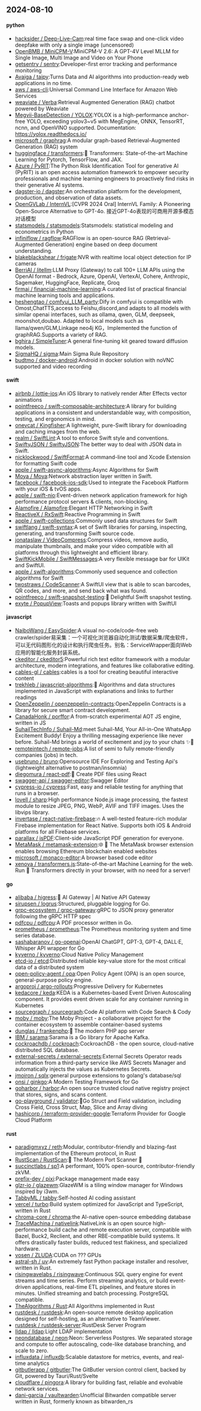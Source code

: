 ## 2024-08-10

#### python
* [hacksider / Deep-Live-Cam](https://github.com/hacksider/Deep-Live-Cam):real time face swap and one-click video deepfake with only a single image (uncensored)
* [OpenBMB / MiniCPM-V](https://github.com/OpenBMB/MiniCPM-V):MiniCPM-V 2.6: A GPT-4V Level MLLM for Single Image, Multi Image and Video on Your Phone
* [getsentry / sentry](https://github.com/getsentry/sentry):Developer-first error tracking and performance monitoring
* [Avaiga / taipy](https://github.com/Avaiga/taipy):Turns Data and AI algorithms into production-ready web applications in no time.
* [aws / aws-cli](https://github.com/aws/aws-cli):Universal Command Line Interface for Amazon Web Services
* [weaviate / Verba](https://github.com/weaviate/Verba):Retrieval Augmented Generation (RAG) chatbot powered by Weaviate
* [Megvii-BaseDetection / YOLOX](https://github.com/Megvii-BaseDetection/YOLOX):YOLOX is a high-performance anchor-free YOLO, exceeding yolov3~v5 with MegEngine, ONNX, TensorRT, ncnn, and OpenVINO supported. Documentation: https://yolox.readthedocs.io/
* [microsoft / graphrag](https://github.com/microsoft/graphrag):A modular graph-based Retrieval-Augmented Generation (RAG) system
* [huggingface / transformers](https://github.com/huggingface/transformers):🤗 Transformers: State-of-the-art Machine Learning for Pytorch, TensorFlow, and JAX.
* [Azure / PyRIT](https://github.com/Azure/PyRIT):The Python Risk Identification Tool for generative AI (PyRIT) is an open access automation framework to empower security professionals and machine learning engineers to proactively find risks in their generative AI systems.
* [dagster-io / dagster](https://github.com/dagster-io/dagster):An orchestration platform for the development, production, and observation of data assets.
* [OpenGVLab / InternVL](https://github.com/OpenGVLab/InternVL):[CVPR 2024 Oral] InternVL Family: A Pioneering Open-Source Alternative to GPT-4o. 接近GPT-4o表现的可商用开源多模态对话模型
* [statsmodels / statsmodels](https://github.com/statsmodels/statsmodels):Statsmodels: statistical modeling and econometrics in Python
* [infiniflow / ragflow](https://github.com/infiniflow/ragflow):RAGFlow is an open-source RAG (Retrieval-Augmented Generation) engine based on deep document understanding.
* [blakeblackshear / frigate](https://github.com/blakeblackshear/frigate):NVR with realtime local object detection for IP cameras
* [BerriAI / litellm](https://github.com/BerriAI/litellm):LLM Proxy (Gateway) to call 100+ LLM APIs using the OpenAI format - Bedrock, Azure, OpenAI, VertexAI, Cohere, Anthropic, Sagemaker, HuggingFace, Replicate, Groq
* [firmai / financial-machine-learning](https://github.com/firmai/financial-machine-learning):A curated list of practical financial machine learning tools and applications.
* [heshengtao / comfyui_LLM_party](https://github.com/heshengtao/comfyui_LLM_party):Dify in comfyui is compatible with Omost,ChatTTS,access to Feishu,discord,and adapts to all models with similar openai interfaces, such as ollama, qwen, GLM, deepseek, moonshot,doubao. Adapted to local models such as llama/qwen/GLM,Linkage neo4j KG，Implemented the function of graphRAG.Supports a variety of RAG.
* [bghira / SimpleTuner](https://github.com/bghira/SimpleTuner):A general fine-tuning kit geared toward diffusion models.
* [SigmaHQ / sigma](https://github.com/SigmaHQ/sigma):Main Sigma Rule Repository
* [budtmo / docker-android](https://github.com/budtmo/docker-android):Android in docker solution with noVNC supported and video recording

#### swift
* [airbnb / lottie-ios](https://github.com/airbnb/lottie-ios):An iOS library to natively render After Effects vector animations
* [pointfreeco / swift-composable-architecture](https://github.com/pointfreeco/swift-composable-architecture):A library for building applications in a consistent and understandable way, with composition, testing, and ergonomics in mind.
* [onevcat / Kingfisher](https://github.com/onevcat/Kingfisher):A lightweight, pure-Swift library for downloading and caching images from the web.
* [realm / SwiftLint](https://github.com/realm/SwiftLint):A tool to enforce Swift style and conventions.
* [SwiftyJSON / SwiftyJSON](https://github.com/SwiftyJSON/SwiftyJSON):The better way to deal with JSON data in Swift.
* [nicklockwood / SwiftFormat](https://github.com/nicklockwood/SwiftFormat):A command-line tool and Xcode Extension for formatting Swift code
* [apple / swift-async-algorithms](https://github.com/apple/swift-async-algorithms):Async Algorithms for Swift
* [Moya / Moya](https://github.com/Moya/Moya):Network abstraction layer written in Swift.
* [facebook / facebook-ios-sdk](https://github.com/facebook/facebook-ios-sdk):Used to integrate the Facebook Platform with your iOS & tvOS apps.
* [apple / swift-nio](https://github.com/apple/swift-nio):Event-driven network application framework for high performance protocol servers & clients, non-blocking.
* [Alamofire / Alamofire](https://github.com/Alamofire/Alamofire):Elegant HTTP Networking in Swift
* [ReactiveX / RxSwift](https://github.com/ReactiveX/RxSwift):Reactive Programming in Swift
* [apple / swift-collections](https://github.com/apple/swift-collections):Commonly used data structures for Swift
* [swiftlang / swift-syntax](https://github.com/swiftlang/swift-syntax):A set of Swift libraries for parsing, inspecting, generating, and transforming Swift source code.
* [jonataslaw / VideoCompress](https://github.com/jonataslaw/VideoCompress):Compress videos, remove audio, manipulate thumbnails, and make your video compatible with all platforms through this lightweight and efficient library.
* [SwiftKickMobile / SwiftMessages](https://github.com/SwiftKickMobile/SwiftMessages):A very flexible message bar for UIKit and SwiftUI.
* [apple / swift-algorithms](https://github.com/apple/swift-algorithms):Commonly used sequence and collection algorithms for Swift
* [twostraws / CodeScanner](https://github.com/twostraws/CodeScanner):A SwiftUI view that is able to scan barcodes, QR codes, and more, and send back what was found.
* [pointfreeco / swift-snapshot-testing](https://github.com/pointfreeco/swift-snapshot-testing):📸 Delightful Swift snapshot testing.
* [exyte / PopupView](https://github.com/exyte/PopupView):Toasts and popups library written with SwiftUI

#### javascript
* [NaiboWang / EasySpider](https://github.com/NaiboWang/EasySpider):A visual no-code/code-free web crawler/spider易采集：一个可视化浏览器自动化测试/数据采集/爬虫软件，可以无代码图形化的设计和执行爬虫任务。别名：ServiceWrapper面向Web应用的智能化服务封装系统。
* [ckeditor / ckeditor5](https://github.com/ckeditor/ckeditor5):Powerful rich text editor framework with a modular architecture, modern integrations, and features like collaborative editing.
* [cables-gl / cables](https://github.com/cables-gl/cables):cables is a tool for creating beautiful interactive content
* [trekhleb / javascript-algorithms](https://github.com/trekhleb/javascript-algorithms):📝 Algorithms and data structures implemented in JavaScript with explanations and links to further readings
* [OpenZeppelin / openzeppelin-contracts](https://github.com/OpenZeppelin/openzeppelin-contracts):OpenZeppelin Contracts is a library for secure smart contract development.
* [CanadaHonk / porffor](https://github.com/CanadaHonk/porffor):A from-scratch experimental AOT JS engine, written in JS
* [SuhailTechInfo / Suhail-Md](https://github.com/SuhailTechInfo/Suhail-Md):meet Suhail-Md, Your All-in-One WhatsApp Excitement Buddy! Enjoy a thrilling messaging experience like never before. Suhail-Md brings a world of excitement and joy to your chats ✨🤖
* [remoteintech / remote-jobs](https://github.com/remoteintech/remote-jobs):A list of semi to fully remote-friendly companies (jobs) in tech.
* [usebruno / bruno](https://github.com/usebruno/bruno):Opensource IDE For Exploring and Testing Api's (lightweight alternative to postman/insomnia)
* [diegomura / react-pdf](https://github.com/diegomura/react-pdf):📄 Create PDF files using React
* [swagger-api / swagger-editor](https://github.com/swagger-api/swagger-editor):Swagger Editor
* [cypress-io / cypress](https://github.com/cypress-io/cypress):Fast, easy and reliable testing for anything that runs in a browser.
* [lovell / sharp](https://github.com/lovell/sharp):High performance Node.js image processing, the fastest module to resize JPEG, PNG, WebP, AVIF and TIFF images. Uses the libvips library.
* [invertase / react-native-firebase](https://github.com/invertase/react-native-firebase):🔥 A well-tested feature-rich modular Firebase implementation for React Native. Supports both iOS & Android platforms for all Firebase services.
* [parallax / jsPDF](https://github.com/parallax/jsPDF):Client-side JavaScript PDF generation for everyone.
* [MetaMask / metamask-extension](https://github.com/MetaMask/metamask-extension):🌐 🔌 The MetaMask browser extension enables browsing Ethereum blockchain enabled websites
* [microsoft / monaco-editor](https://github.com/microsoft/monaco-editor):A browser based code editor
* [xenova / transformers.js](https://github.com/xenova/transformers.js):State-of-the-art Machine Learning for the web. Run 🤗 Transformers directly in your browser, with no need for a server!

#### go
* [alibaba / higress](https://github.com/alibaba/higress):🤖 AI Gateway | AI Native API Gateway
* [sirupsen / logrus](https://github.com/sirupsen/logrus):Structured, pluggable logging for Go.
* [grpc-ecosystem / grpc-gateway](https://github.com/grpc-ecosystem/grpc-gateway):gRPC to JSON proxy generator following the gRPC HTTP spec
* [pdfcpu / pdfcpu](https://github.com/pdfcpu/pdfcpu):A PDF processor written in Go.
* [prometheus / prometheus](https://github.com/prometheus/prometheus):The Prometheus monitoring system and time series database.
* [sashabaranov / go-openai](https://github.com/sashabaranov/go-openai):OpenAI ChatGPT, GPT-3, GPT-4, DALL·E, Whisper API wrapper for Go
* [kyverno / kyverno](https://github.com/kyverno/kyverno):Cloud Native Policy Management
* [etcd-io / etcd](https://github.com/etcd-io/etcd):Distributed reliable key-value store for the most critical data of a distributed system
* [open-policy-agent / opa](https://github.com/open-policy-agent/opa):Open Policy Agent (OPA) is an open source, general-purpose policy engine.
* [argoproj / argo-rollouts](https://github.com/argoproj/argo-rollouts):Progressive Delivery for Kubernetes
* [kedacore / keda](https://github.com/kedacore/keda):KEDA is a Kubernetes-based Event Driven Autoscaling component. It provides event driven scale for any container running in Kubernetes
* [sourcegraph / sourcegraph](https://github.com/sourcegraph/sourcegraph):Code AI platform with Code Search & Cody
* [moby / moby](https://github.com/moby/moby):The Moby Project - a collaborative project for the container ecosystem to assemble container-based systems
* [dunglas / frankenphp](https://github.com/dunglas/frankenphp):🧟 The modern PHP app server
* [IBM / sarama](https://github.com/IBM/sarama):Sarama is a Go library for Apache Kafka.
* [cockroachdb / cockroach](https://github.com/cockroachdb/cockroach):CockroachDB - the open source, cloud-native distributed SQL database.
* [external-secrets / external-secrets](https://github.com/external-secrets/external-secrets):External Secrets Operator reads information from a third-party service like AWS Secrets Manager and automatically injects the values as Kubernetes Secrets.
* [jmoiron / sqlx](https://github.com/jmoiron/sqlx):general purpose extensions to golang's database/sql
* [onsi / ginkgo](https://github.com/onsi/ginkgo):A Modern Testing Framework for Go
* [goharbor / harbor](https://github.com/goharbor/harbor):An open source trusted cloud native registry project that stores, signs, and scans content.
* [go-playground / validator](https://github.com/go-playground/validator):💯Go Struct and Field validation, including Cross Field, Cross Struct, Map, Slice and Array diving
* [hashicorp / terraform-provider-google](https://github.com/hashicorp/terraform-provider-google):Terraform Provider for Google Cloud Platform

#### rust
* [paradigmxyz / reth](https://github.com/paradigmxyz/reth):Modular, contributor-friendly and blazing-fast implementation of the Ethereum protocol, in Rust
* [RustScan / RustScan](https://github.com/RustScan/RustScan):🤖 The Modern Port Scanner 🤖
* [succinctlabs / sp1](https://github.com/succinctlabs/sp1):A performant, 100% open-source, contributor-friendly zkVM.
* [prefix-dev / pixi](https://github.com/prefix-dev/pixi):Package management made easy
* [glzr-io / glazewm](https://github.com/glzr-io/glazewm):GlazeWM is a tiling window manager for Windows inspired by i3wm.
* [TabbyML / tabby](https://github.com/TabbyML/tabby):Self-hosted AI coding assistant
* [vercel / turbo](https://github.com/vercel/turbo):Build system optimized for JavaScript and TypeScript, written in Rust
* [chroma-core / chroma](https://github.com/chroma-core/chroma):the AI-native open-source embedding database
* [TraceMachina / nativelink](https://github.com/TraceMachina/nativelink):NativeLink is an open source high-performance build cache and remote execution server, compatible with Bazel, Buck2, Reclient, and other RBE-compatible build systems. It offers drastically faster builds, reduced test flakiness, and specialized hardware.
* [vosen / ZLUDA](https://github.com/vosen/ZLUDA):CUDA on ??? GPUs
* [astral-sh / uv](https://github.com/astral-sh/uv):An extremely fast Python package installer and resolver, written in Rust.
* [risingwavelabs / risingwave](https://github.com/risingwavelabs/risingwave):Continuous SQL query engine for event streams and time series. Perform streaming analytics, or build event-driven applications, real-time ETL pipelines, and feature stores in minutes. Unified streaming and batch processing. PostgreSQL compatible.
* [TheAlgorithms / Rust](https://github.com/TheAlgorithms/Rust):All Algorithms implemented in Rust
* [rustdesk / rustdesk](https://github.com/rustdesk/rustdesk):An open-source remote desktop application designed for self-hosting, as an alternative to TeamViewer.
* [rustdesk / rustdesk-server](https://github.com/rustdesk/rustdesk-server):RustDesk Server Program
* [lldap / lldap](https://github.com/lldap/lldap):Light LDAP implementation
* [neondatabase / neon](https://github.com/neondatabase/neon):Neon: Serverless Postgres. We separated storage and compute to offer autoscaling, code-like database branching, and scale to zero.
* [influxdata / influxdb](https://github.com/influxdata/influxdb):Scalable datastore for metrics, events, and real-time analytics
* [gitbutlerapp / gitbutler](https://github.com/gitbutlerapp/gitbutler):The GitButler version control client, backed by Git, powered by Tauri/Rust/Svelte
* [cloudflare / pingora](https://github.com/cloudflare/pingora):A library for building fast, reliable and evolvable network services.
* [dani-garcia / vaultwarden](https://github.com/dani-garcia/vaultwarden):Unofficial Bitwarden compatible server written in Rust, formerly known as bitwarden_rs

